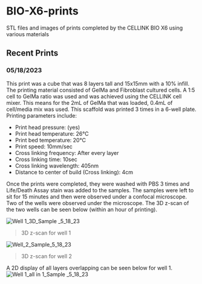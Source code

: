 # BIO-X6-prints
 STL files and images of prints completed by the CELLINK BIO X6 using various materials
 
 ## Recent Prints
 ### 05/18/2023
 This print was a cube that was 8 layers tall and 15x15mm with a 10% infill. The printing material consisted of GelMa and Fibroblast cultured cells. A 1:5 cell to GelMa ratio was used and was achieved using the CELLINK cell mixer. This means for the 2mL of GelMa that was loaded, 0.4mL of cell/media mix was used. This scaffold was printed 3 times in a 6-well plate. Printing parameters include:
 * Print head pressure: (yes)
 * Print head temperature: 26°C
 * Print bed temperature: 20°C
 * Print speed: 10mm/sec
 * Cross linking frequency: After every layer
 * Cross linking time: 10sec
 * Cross linking wavelength: 405nm
 * Distance to center of build (Cross linking): 4cm

Once the prints were completed, they were washed with PBS 3 times and Life/Death Assay stain was added to the samples. The samples were left to sit for 15 minutes and then were observed under a confocal microscope. Two of the wells were observed under  the microscope. The 3D z-scan of the two wells can be seen below (within an hour of printing). 
 
![Well 1_3D_Sample _5_18_23](https://github.com/belaperdomo/BIO-X6-prints/assets/101987425/fb4d7e0d-6695-4131-ac5f-3030bb0fcf35)
>3D z-scan for well 1

![Well_2_Sample_5_18_23](https://github.com/belaperdomo/BIO-X6-prints/assets/101987425/dd0a657f-b3ac-4ed4-a03b-858540a45f25)
>3D z-scan for well 2

A 2D display of all layers overlapping can be seen below for well 1.
![Well 1_all in 1_Sample _5_18_23](https://github.com/belaperdomo/BIO-X6-prints/assets/101987425/fb1ffacc-4b6e-4c7b-add6-af79175fe523)

